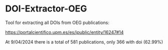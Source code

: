 # DOI-Extractor-OEG


Tool for extracting all DOIs from OEG publications:

https://portalcientifico.upm.es/es/ipublic/entity/16247#14


At 9/04/2024 there is a total of 581 publications, only 366 with doi (62.99%)